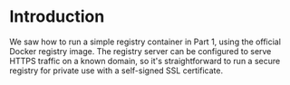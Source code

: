 # Introduction

We saw how to run a simple registry container in Part 1, using the official Docker registry image. The registry server can be configured to serve HTTPS traffic on a known domain, so it's straightforward to run a secure registry for private use with a self-signed SSL certificate.

